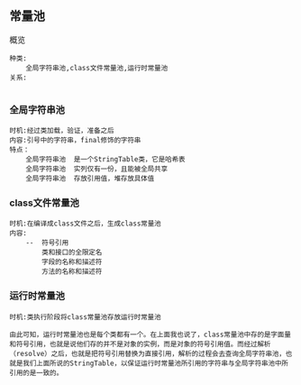 ## 常量池

概览

```
种类:
	全局字符串池,class文件常量池,运行时常量池
关系:
	
```

### 全局字符串池

```
时机:经过类加载，验证，准备之后
内容:引号中的字符串，final修饰的字符串
特点：
    全局字符串池	是一个StringTable类，它是哈希表
    全局字符串池	实列仅有一份，且能被全局共享
    全局字符串池	存放引用值，堆存放具体值
```

### class文件常量池

```
时机:在编译成class文件之后，生成class常量池
内容:
	--	符号引用
        类和接口的全限定名
        字段的名称和描述符
        方法的名称和描述符
```

### 运行时常量池

```
时机:类执行阶段将class常量池存放运行时常量池

由此可知，运行时常量池也是每个类都有一个。在上面我也说了，class常量池中存的是字面量和符号引用，也就是说他们存的并不是对象的实例，而是对象的符号引用值。而经过解析（resolve）之后，也就是把符号引用替换为直接引用，解析的过程会去查询全局字符串池，也就是我们上面所说的StringTable，以保证运行时常量池所引用的字符串与全局字符串池中所引用的是一致的。
```

